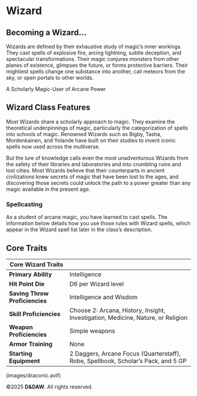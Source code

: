 # **Wizard**

## Becoming a Wizard...
Wizards are defined by their exhaustive study of magic’s inner workings. They cast spells of explosive fire, arcing lightning, subtle deception, and spectacular transformations. Their magic conjures monsters from other planes of existence, glimpses the future, or forms protective barriers. Their mightiest spells change one substance into another, call meteors from the sky, or open portals to other worlds.

A Scholarly Magic-User of Arcane Power

## Wizard Class Features
Most Wizards share a scholarly approach to magic. They examine the theoretical underpinnings of magic, particularly the categorization of spells into schools of magic. Renowned Wizards such as Bigby, Tasha, Mordenkainen, and Yolande have built on their studies to invent iconic spells now used across the multiverse.

But the lure of knowledge calls even the most unadventurous Wizards from the safety of their libraries and laboratories and into crumbling ruins and lost cities. Most Wizards believe that their counterparts in ancient civilizations knew secrets of magic that have been lost to the ages, and discovering those secrets could unlock the path to a power greater than any magic available in the present age.

### Spellcasting
As a student of arcane magic, you have learned to cast spells. The information below details how you use those rules with Wizard spells, which appear in the Wizard spell list later in the class’s description.

## Core Traits

| **Core Wizard Traits** | |
|------------------------|---------------------------------------------------------|
| **Primary Ability**     | Intelligence                                           |
| **Hit Point Die**       | D6 per Wizard level                                    |
| **Saving Throw Proficiencies** | Intelligence and Wisdom                           |
| **Skill Proficiencies** | Choose 2: Arcana, History, Insight, Investigation, Medicine, Nature, or Religion |
| **Weapon Proficiencies**| Simple weapons                                         |
| **Armor Training**      | None                                                   |
| **Starting Equipment**  | 2 Daggers, Arcane Focus (Quarterstaff), Robe, Spellbook, Scholar’s Pack, and 5 GP |

(images/draconic.avif)

©2025 **D&DAW**. All rights reserved.
